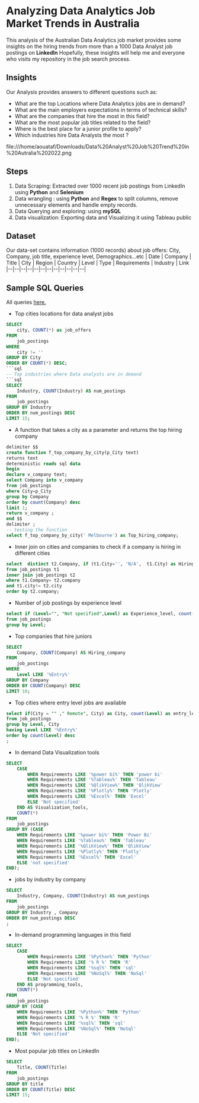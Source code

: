 # Analyzing Data Analytics Job Market Trends in Australia      

This analysis of the Australian Data Analytics job market provides some insights on the hiring trends from more than a 1000 Data Analyst job postings on **LinkedIn**
Hopefully, these insights will help me and everyone who visits my repository in the job search process. 
## Insights 
 Our Analysis provides answers to different questions such as: 
 - What are the top Locations where Data Analytics jobs are in demand? 
 - What are the main employers expectations in terms of technical skills? 
 - What are the companies that hire the most in this field? 
 - What are the most popular job titles related to the field? 
 - Where is the best place for a junior profile to apply? 
 - Which industries hire Data Analysts the most ? 

 file:///home/aouataf/Downloads/Data%20Analyst%20Job%20Trend%20in%20Autralia%202022.png 
 
  
## Steps

 1. Data Scraping: Extracted over 1000 recent job postings from LinkedIn using **Python** and **Selenium**
 2. Data wrangling : using **Python** and **Regex** to split columns, remove unnecessary elements and handle empty records. 
 3.  Data Querying and exploring: using **mySQL**
 4.  Data visualization: Exporting data and Visualizing it using Tableau public  
## Dataset 
Our data-set contains information  (1000 records) about job offers: City, Company, job title, experience level,  Demographics...etc 
| Date | Company  | Title  | City | Region | Country | Level | Type | Requirements | Industry | Link
|--|--|--|--|--|--|--|--|--|--|--|--|

## Sample  SQL Queries 
All queries [here.](https://github.com/aouataf-djillani/Data-Analytics-Job-Market-Analysis_Australia/blob/master/source/queries.sql) 

- Top cities locations for data analyst jobs
```sql
SELECT 
    city, COUNT(*) as job_offers
FROM
    job_postings
WHERE
    city != ''
GROUP BY City
ORDER BY COUNT(*) DESC;
```sql
-- Top industries where Data analysts are in demand
```sql
SELECT 
    Industry, COUNT(Industry) AS num_postings
FROM
    job_postings
GROUP BY Industry
ORDER BY num_postings DESC
LIMIT 15;  
```
- A function that takes a city as a parameter and returns the top hiring company
```sql
delimiter $$
create function f_top_company_by_city(p_City text)
returns text 
deterministic reads sql data
begin 
declare v_company text; 
select Company into v_company
from job_postings
where City=p_City 
group by Company 
order by count(Company) desc
limit 1;
return v_company ; 
end $$
delimiter ; 
-- testing the function 
select f_top_company_by_city(' Melbourne') as Top_hiring_company;
```
- Inner join on cities and companies to check if a company is hiring in different cities 
```sql
select  distinct t2.Company, if (t1.City='', 'N/A',  t1.City) as Hiring_cities
from job_postings t1
inner join job_postings t2
where t1.Company= t2.company
and t1.city!= t2.city
order by t2.company;
```
- Number of job postings by experience level
```sql
select if (Level="", "Not specified",Level) as Experience_level, count(Level) as num_postings
from job_postings
group by Level;
```
- Top companies that hire juniors
```sql
SELECT 
    Company, COUNT(Company) AS Hiring_company
FROM
    job_postings
WHERE
    Level LIKE '%Entry%'
GROUP BY Company
ORDER BY COUNT(Company) DESC
LIMIT 10;
```
- Top cities where entry level jobs are available
```sql
select if(City = "" ," Remote", City) as City, count(Level) as entry_level_jobs
from job_postings
group by Level, City
having Level LIKE '%Entry%'
order by count(Level) desc 
; 
```
- In demand Data Visualization tools 
```sql
SELECT 
    CASE
        WHEN Requirements LIKE '%power bi%' THEN 'power bi'
        WHEN Requirements LIKE '%Tableau%' THEN 'Tableau'
        WHEN Requirements LIKE '%QlikView%' THEN 'QlikView'
        WHEN Requirements LIKE '%Plotly%' THEN 'Plotly'
        WHEN Requirements LIKE '%Excel%' THEN 'Excel'
        ELSE 'Not specified'
    END AS Visualization_tools,
    COUNT(*)
FROM
    job_postings
GROUP BY (CASE
    WHEN Requirements LIKE '%power bi%' THEN 'Power Bi'
    WHEN Requirements LIKE '%Tableau%' THEN 'Tableau'
    WHEN Requirements LIKE '%QlikView%' THEN 'QlikView'
    WHEN Requirements LIKE '%Plotly%' THEN 'Plotly'
    WHEN Requirements LIKE '%Excel%' THEN 'Excel'
    ELSE 'not specified'
END);
```
- jobs by industry by company 
```sql
SELECT 
    Industry, Company, COUNT(Industry) AS num_postings
FROM
    job_postings
GROUP BY Industry , Company
ORDER BY num_postings DESC
;  
```
- In-demand programming languages in this field 
```sql
SELECT 
    CASE
        WHEN Requirements LIKE '%Python%' THEN 'Python'
        WHEN Requirements LIKE '% R %' THEN 'R'
        WHEN Requirements LIKE '%sql%' THEN 'sql'
        WHEN Requirements LIKE '%NoSql%' THEN 'NoSql'
        ELSE 'Not specified'
    END AS programming_tools,
    COUNT(*)
FROM
    job_postings
GROUP BY (CASE
    WHEN Requirements LIKE '%Python%' THEN 'Python'
    WHEN Requirements LIKE '% R %' THEN 'R'
    WHEN Requirements LIKE '%sql%' THEN 'sql'
    WHEN Requirements LIKE '%NoSql%' THEN 'NoSql'
    ELSE 'Not specified'
END);
```
- Most popular job titles on LinkedIn 
```sql
SELECT 
    Title, COUNT(Title)
FROM
    job_postings
GROUP BY title
ORDER BY COUNT(Title) DESC
LIMIT 15;
```

